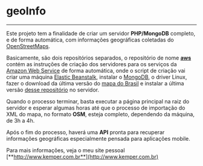 # geoInfo
---------

Este projeto tem a finalidade de criar um servidor **PHP/MongoDB** completo, e de forma
automática, com informações geográficas coletadas do
[OpenStreetMaps](http://www.openstreetmap.org/).

Basicamente, são dois repositórios separados, o repositório de nome
[**aws**](https://github.com/helmutkemper/aws) contém as instruções de criação dos
servidores para os serviços da [Amazon Web Service](aws.amazon.com) de forma
automática, onde o script de criação vai criar uma máquina
[Elastic Beanstalk](http://docs.aws.amazon.com/elasticbeanstalk/latest/dg/Welcome.html),
instalar o [MongoDB](https://www.mongodb.org/), o driver Linux, fazer o download da
última versão do [mapa do Brasil](http://download.geofabrik.de/south-america/brazil.html)
e instalar a última versão [desse repositório](https://github.com/helmutkemper/geoInfo)
no servidor.

Quando o processo terminar, basta executar a página principal na raiz do servidor e
esperar algumas horas até que o processo de importação do XML do mapa, no formato
**OSM**, esteja completo, dependendo da máquina, de 3h a 4h.

Após o fim do processo, haverá uma **API** pronta para recuperar informações geográficas
especialmente pensada para aplicações mobile.

Para mais informações, veja o meu site pessoal [**http://www.kemper.com.br**](http://www.kemper.com.br)